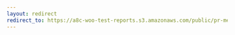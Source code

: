 ```yaml
---
layout: redirect
redirect_to: https://a8c-woo-test-reports.s3.amazonaws.com/public/pr-merge/39995/api/index.html
---
```

